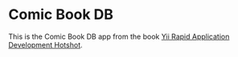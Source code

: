# Comic Book DB

This is the Comic Book DB app from the book [Yii Rapid Application Development Hotshot](http://www.amazon.com/Yii-Rapid-Application-Development-Hotshot/dp/1849517509/).
